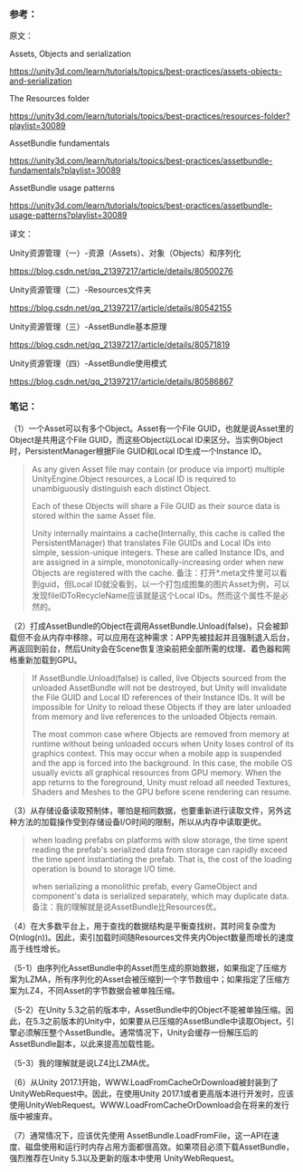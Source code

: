 ### 参考：

原文：

Assets, Objects and serialization

https://unity3d.com/learn/tutorials/topics/best-practices/assets-objects-and-serialization

The Resources folder

https://unity3d.com/learn/tutorials/topics/best-practices/resources-folder?playlist=30089

AssetBundle fundamentals

https://unity3d.com/learn/tutorials/topics/best-practices/assetbundle-fundamentals?playlist=30089

AssetBundle usage patterns

https://unity3d.com/learn/tutorials/topics/best-practices/assetbundle-usage-patterns?playlist=30089

译文：

Unity资源管理（一）-资源（Assets）、对象（Objects）和序列化

https://blog.csdn.net/qq_21397217/article/details/80500276

Unity资源管理（二）-Resources文件夹

https://blog.csdn.net/qq_21397217/article/details/80542155

Unity资源管理（三）-AssetBundle基本原理

https://blog.csdn.net/qq_21397217/article/details/80571819

Unity资源管理（四）-AssetBundle使用模式

https://blog.csdn.net/qq_21397217/article/details/80586867

### 笔记：

（1）一个Asset可以有多个Object。Asset有一个File GUID，也就是说Asset里的Object是共用这个File GUID，而这些Object以Local ID来区分。当实例Object时，PersistentManager根据File GUID和Local ID生成一个Instance ID。
> As any given Asset file may contain (or produce via import) multiple UnityEngine.Object resources, a Local ID is required to unambiguously distinguish each distinct Object.
>
>  Each of these Objects will share a File GUID as their source data is stored within the same Asset file. 
>
> Unity internally maintains a cache(Internally, this cache is called the PersistentManager) that translates File GUIDs and Local IDs into simple, session-unique integers. These are called Instance IDs, and are assigned in a simple, monotonically-increasing order when new Objects are registered with the cache.
备注：打开*.meta文件里可以看到guid，但Local ID就没看到，以一个打包成图集的图片Asset为例，可以发现fileIDToRecycleName应该就是这个Local IDs。然而这个属性不是必然的。

（2）打成AssetBundle的Object在调用AssetBundle.Unload(false)，只会被卸载但不会从内存中移除，可以应用在这种需求：APP先被挂起并且强制退入后台，再返回到前台，然后Unity会在Scene恢复渲染前把全部所需的纹理、着色器和网格重新加载到GPU。
> If AssetBundle.Unload(false) is called, live Objects sourced from the unloaded AssetBundle will not be destroyed, but Unity will invalidate the File GUID and Local ID references of their Instance IDs. It will be impossible for Unity to reload these Objects if they are later unloaded from memory and live references to the unloaded Objects remain.
>
> The most common case where Objects are removed from memory at runtime without being unloaded occurs when Unity loses control of its graphics context. This may occur when a mobile app is suspended and the app is forced into the background. In this case, the mobile OS usually evicts all graphical resources from GPU memory. When the app returns to the foreground, Unity must reload all needed Textures, Shaders and Meshes to the GPU before scene rendering can resume.

（3）从存储设备读取预制体，哪怕是相同数据，也要重新进行读取文件，另外这种方法的加载操作受到存储设备I/O时间的限制，所以从内存中读取更优。
> when loading prefabs on platforms with slow storage, the time spent reading the prefab's serialized data from storage can rapidly exceed the time spent instantiating the prefab. That is, the cost of the loading operation is bound to storage I/O time.
>
> when serializing a monolithic prefab, every GameObject and component's data is serialized separately, which may duplicate data.
备注：我的理解就是说AssetBundle比Resources优。

（4）在大多数平台上，用于查找的数据结构是平衡查找树，其时间复杂度为O(nlog(n))。因此，索引加载时间随Resources文件夹内Object数量而增长的速度高于线性增长。

（5-1）由序列化AssetBundle中的Asset而生成的原始数据，如果指定了压缩方案为LZMA，所有序列化的Asset会被压缩到一个字节数组中；如果指定了压缩方案为LZ4，不同Asset的字节数据会被单独压缩。

（5-2）在Unity 5.3之前的版本中，AssetBundle中的Object不能被单独压缩。因此，在5.3之前版本的Unity中，如果要从已压缩的AssetBundle中读取Object，引擎必须解压整个AssetBundle。通常情况下，Unity会缓存一份解压后的AssetBundle副本，以此来提高加载性能。

（5-3）我的理解就是说LZ4比LZMA优。

（6）从Unity 2017.1开始，WWW.LoadFromCacheOrDownload被封装到了UnityWebRequest中。因此，在使用Unity 2017.1或者更高版本进行开发时，应该使用UnityWebRequest。WWW.LoadFromCacheOrDownload会在将来的发行版中被废弃。

（7）通常情况下，应该优先使用 AssetBundle.LoadFromFile，这一API在速度、磁盘使用和运行时内存占用方面都很高效。如果项目必须下载AssetBundle，强烈推荐在Unity 5.3以及更新的版本中使用 UnityWebRequest。
